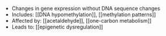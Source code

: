 - Changes in gene expression without DNA sequence changes  
- Includes: [[DNA hypomethylation]], [[methylation patterns]]  
- Affected by: [[acetaldehyde]], [[one-carbon metabolism]]  
- Leads to: [[epigenetic dysregulation]]